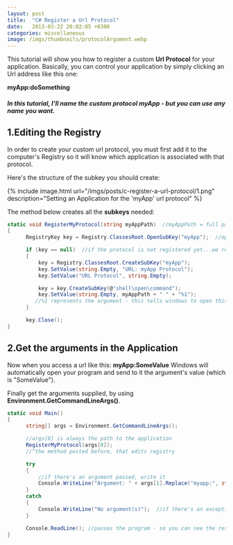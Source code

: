 ```yaml
---
layout: post
title:  "C# Register a Url Protocol"
date:   2013-03-22 20:02:05 +0300
categories: miscellaneous
image: /imgs/thumbnails/protocolArgument.webp
---
```


This tutorial will show you how to register a custom **Url Protocol** for your application. Basically, you can control your application by simply clicking an Url address like this one:

**myApp:doSomething**

##### In this tutorial, I'll name the custom protocol **myApp** - but you can use any name you want.

## 1.Editing the Registry

In order to create your custom url protocol, you must first add it to the computer's Registry so it will know which application is associated with that protocol.

Here's the structure of the subkey you should create:

{% include image.html url="/imgs/posts/c-register-a-url-protocol/1.png" description="Setting an Application for the 'myApp' url protocol" %}

The method below creates all the **subkeys** needed:

```csharp
static void RegisterMyProtocol(string myAppPath)  //myAppPath = full path to your application
{
      RegistryKey key = Registry.ClassesRoot.OpenSubKey("myApp");  //open myApp protocol's subkey

      if (key == null)  //if the protocol is not registered yet...we register it
      {
          key = Registry.ClassesRoot.CreateSubKey("myApp"); 
          key.SetValue(string.Empty, "URL: myApp Protocol");
          key.SetValue("URL Protocol", string.Empty);

          key = key.CreateSubKey(@"shell\open\command");
          key.SetValue(string.Empty, myAppPath + " " + "%1");  
         //%1 represents the argument - this tells windows to open this program with an argument / parameter
      }

      key.Close();
}
```

## 2.Get the arguments in the Application

Now when you access a url like this: **myApp:SomeValue** Windows will automatically open your program and send to it the argument's value (which is "SomeValue").

Finally get the arguments supplied, by using **Environment.GetCommandLineArgs()**.

```csharp
static void Main()
{
      string[] args = Environment.GetCommandLineArgs();

      //args[0] is always the path to the application
      RegisterMyProtocol(args[0]); 
      //^the method posted before, that edits registry      

      try
      {
          //if there's an argument passed, write it
          Console.WriteLine("Argument: " + args[1].Replace("myapp:", string.Empty));  
      }
      catch
      {
          Console.WriteLine("No argument(s)");  //if there's an exception, there's no argument
      }

      Console.ReadLine(); //pauses the program - so you can see the result
}
```
